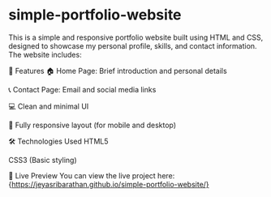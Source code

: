 # simple-portfolio-website
This is a simple and responsive portfolio website built using HTML and CSS, designed to showcase my personal profile, skills, and contact information. The website includes:

🔹 Features
🏠 Home Page: Brief introduction and personal details

📞 Contact Page: Email and social media links

💻 Clean and minimal UI

📱 Fully responsive layout (for mobile and desktop)

🛠️ Technologies Used
HTML5

CSS3 (Basic styling)

🚀 Live Preview
You can view the live project here: 
{https://jeyasribarathan.github.io/simple-portfolio-website/}
